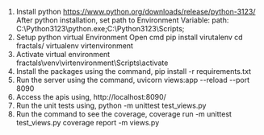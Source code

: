 1. Install python
https://www.python.org/downloads/release/python-3123/
After python installation, set path to Environment Variable:
path: C:\Python3123\python.exe;C:\Python3123\Scripts;
2. Setup python virtual Environment
Open cmd
pip install virutalenv
cd fractals/
virtualenv virtenvironment
3. Activate virtual environment
fractals\venv\virtenvironment\\Scripts\activate
4. Install the packages using the command,
pip install -r requirements.txt
5. Run the server using the command,
uvicorn views:app --reload --port 8090
6. Access the apis using,
http://localhost:8090/<endpointname>
7. Run the unit tests using,
python -m unittest test_views.py
8. Run the command to see the coverage,
coverage run -m unittest test_views.py
coverage report -m views.py



